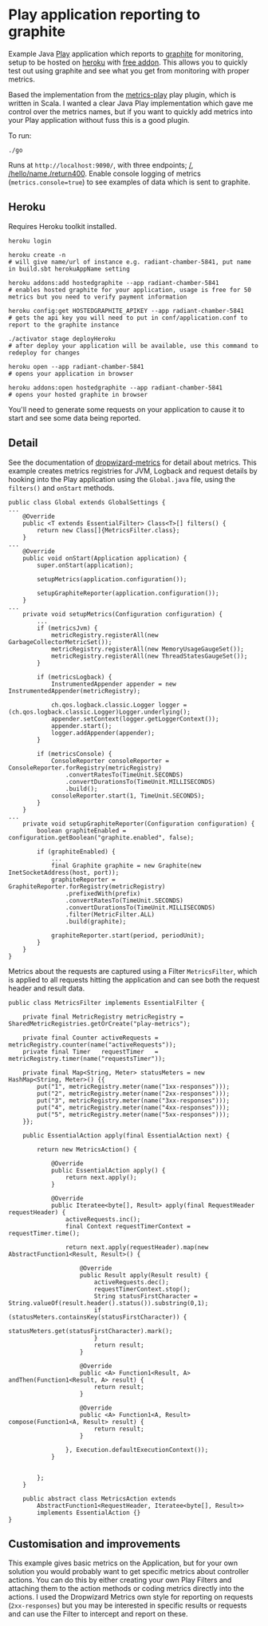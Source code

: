# Play application reporting to graphite

Example Java [Play](https://www.playframework.com/) application which reports to [graphite](http://graphite.wikidot.com/)
for monitoring, setup to be hosted on [heroku](heroku.com) with [free addon](https://addons.heroku.com/hostedgraphite).
This allows you to quickly test out using graphite and see what you get from monitoring with proper metrics.

Based the implementation from the [metrics-play](https://github.com/kenshoo/metrics-play) play plugin, which is written in Scala.
I wanted a clear Java Play implementation which gave me control over the metrics names, but if you want to quickly add
metrics into your Play application without fuss this is a good plugin.

To run:

```
./go
```

Runs at `http://localhost:9090/`, with three endpoints; [/](http://localhost:9090/), [/hello/name](http://localhost:9090/hello/name),[/return400](http://localhost:9090/return400). Enable console logging of metrics (`metrics.console=true`) to see examples of data which is sent to graphite.

## Heroku

Requires Heroku toolkit installed.

```
heroku login

heroku create -n
# will give name/url of instance e.g. radiant-chamber-5841, put name in build.sbt herokuAppName setting

heroku addons:add hostedgraphite --app radiant-chamber-5841
# enables hosted graphite for your application, usage is free for 50 metrics but you need to verify payment information

heroku config:get HOSTEDGRAPHITE_APIKEY --app radiant-chamber-5841
# gets the api key you will need to put in conf/application.conf to report to the graphite instance

./activator stage deployHeroku
# after deploy your application will be available, use this command to redeploy for changes

heroku open --app radiant-chamber-5841
# opens your application in browser

heroku addons:open hostedgraphite --app radiant-chamber-5841
# opens your hosted graphite in browser
```

You'll need to generate some requests on your application to cause it to start and see some data being reported.

## Detail

See the documentation of [dropwizard-metrics](https://dropwizard.github.io/metrics) for detail about metrics.
This example creates metrics registries for JVM, Logback and request details by hooking into the Play application using the `Global.java` file, using the `filters()` and `onStart` methods.

```
public class Global extends GlobalSettings {
...
    @Override
    public <T extends EssentialFilter> Class<T>[] filters() {
        return new Class[]{MetricsFilter.class};
    }
...
    @Override
    public void onStart(Application application) {
        super.onStart(application);

        setupMetrics(application.configuration());

        setupGraphiteReporter(application.configuration());
    }
...
    private void setupMetrics(Configuration configuration) {
        ...
        if (metricsJvm) {
            metricRegistry.registerAll(new GarbageCollectorMetricSet());
            metricRegistry.registerAll(new MemoryUsageGaugeSet());
            metricRegistry.registerAll(new ThreadStatesGaugeSet());
        }

        if (metricsLogback) {
            InstrumentedAppender appender = new InstrumentedAppender(metricRegistry);

            ch.qos.logback.classic.Logger logger = (ch.qos.logback.classic.Logger)Logger.underlying();
            appender.setContext(logger.getLoggerContext());
            appender.start();
            logger.addAppender(appender);
        }

        if (metricsConsole) {
            ConsoleReporter consoleReporter = ConsoleReporter.forRegistry(metricRegistry)
                .convertRatesTo(TimeUnit.SECONDS)
                .convertDurationsTo(TimeUnit.MILLISECONDS)
                .build();
            consoleReporter.start(1, TimeUnit.SECONDS);
        }
    }
...
    private void setupGraphiteReporter(Configuration configuration) {
        boolean graphiteEnabled = configuration.getBoolean("graphite.enabled", false);

        if (graphiteEnabled) {
            ...
            final Graphite graphite = new Graphite(new InetSocketAddress(host, port));
            graphiteReporter = GraphiteReporter.forRegistry(metricRegistry)
            	.prefixedWith(prefix)
                .convertRatesTo(TimeUnit.SECONDS)
                .convertDurationsTo(TimeUnit.MILLISECONDS)
                .filter(MetricFilter.ALL)
                .build(graphite);

            graphiteReporter.start(period, periodUnit);
        }
    }
}
```

Metrics about the requests are captured using a Filter `MetricsFilter`, which is applied to all requests hitting the application and can see both the request header and result data.

```
public class MetricsFilter implements EssentialFilter {

    private final MetricRegistry metricRegistry = SharedMetricRegistries.getOrCreate("play-metrics");

    private final Counter activeRequests = metricRegistry.counter(name("activeRequests"));
    private final Timer   requestTimer   = metricRegistry.timer(name("requestsTimer"));

    private final Map<String, Meter> statusMeters = new HashMap<String, Meter>() {{
        put("1", metricRegistry.meter(name("1xx-responses")));
        put("2", metricRegistry.meter(name("2xx-responses")));
        put("3", metricRegistry.meter(name("3xx-responses")));
        put("4", metricRegistry.meter(name("4xx-responses")));
        put("5", metricRegistry.meter(name("5xx-responses")));
    }};

    public EssentialAction apply(final EssentialAction next) {

        return new MetricsAction() {

            @Override
            public EssentialAction apply() {
                return next.apply();
            }

            @Override
            public Iteratee<byte[], Result> apply(final RequestHeader requestHeader) {
                activeRequests.inc();
                final Context requestTimerContext = requestTimer.time();

                return next.apply(requestHeader).map(new AbstractFunction1<Result, Result>() {

                    @Override
                    public Result apply(Result result) {
                        activeRequests.dec();
                        requestTimerContext.stop();
                        String statusFirstCharacter = String.valueOf(result.header().status()).substring(0,1);
                        if (statusMeters.containsKey(statusFirstCharacter)) {
                            statusMeters.get(statusFirstCharacter).mark();
                        }
                        return result;
                    }

                    @Override
                    public <A> Function1<Result, A> andThen(Function1<Result, A> result) {
                        return result;
                    }

                    @Override
                    public <A> Function1<A, Result> compose(Function1<A, Result> result) {
                        return result;
                    }

                }, Execution.defaultExecutionContext());
            }


        };
    }

    public abstract class MetricsAction extends
        AbstractFunction1<RequestHeader, Iteratee<byte[], Result>>
        implements EssentialAction {}
}
```

## Customisation and improvements

This example gives basic metrics on the Application, but for your own solution you would probably want to get specific metrics about controller actions. You can do this by either creating your own Play Filters and attaching them to the action methods or coding metrics directly into the actions. I used the Dropwizard Metrics own style for reporting on requests (`2xx-responses`) but you may be interested in specific results or requests and can use the Filter to intercept and report on these.

